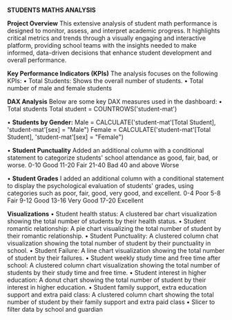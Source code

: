 **STUDENTS MATHS ANALYSIS**


**Project Overview**
This extensive analysis of student math performance is designed to monitor, assess, and interpret academic progress. It highlights critical metrics and trends through a visually engaging and interactive platform, providing school teams with the insights needed to make informed, data-driven decisions that enhance student development and overall performance.

**Key Performance Indicators (KPIs)**
The analysis focuses on the following KPIs:
•	Total Students:  Shows the overall number of students.
•	Total number of male and female students

**DAX Analysis**
Below are some key DAX measures used in the dashboard:
•	Total students
Total student = COUNTROWS('student-mat')

•	**Students by Gender:**
Male = CALCULATE('student-mat'[Total Student], 'student-mat'[sex] = "Male")
Female = CALCULATE('student-mat'[Total Student], 'student-mat'[sex] = "Female")

•	**Student Punctuality**
Added an additional column with a conditional statement to categorize students' school attendance as good, fair, bad, or worse.
0-10	Good
11-20	Fair
21-40	Bad
40 and above  Worse 

•	**Student Grades**
I added an additional column with a conditional statement to display the psychological evaluation of students' grades, using categories such as poor, fair, good, very good, and excellent.
0-4	Poor
5-8	Fair
9-12	Good
13-16	 Very Good
17-20	 Excellent

**Visualizations**
•	Student health status: A clustered bar chart visualization showing the total number of students by their health status.
•	Student romantic relationship: A pie chart visualizing the total number of student by their romantic relationship.
•	Student Punctuality: A clustered column chat visualization showing the total number of student by their punctuality in school.
•	Student Failure: A line chart visualization showing the total number of student by their failures.
•	Student weekly study time and free time after school: A clustered column chart visualization showing the total number of students by their study time and free time.
•	Student interest in higher education: A donut chart showing the total number of student by their interest in higher education.
•	Student family support, extra education support and extra paid class: A clustered column chart showing the total number of student by their family support and extra paid class
•	Slicer to filter data by school and guardian

